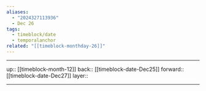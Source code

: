 ```yaml
---
aliases:
  - "2024327113936"
  - Dec 26
tags:
  - timeblock/date
  - temporalanchor
related: "[[timeblock-monthday-26]]"
---
```




***

up:: [[timeblock-month-12]]
back:: [[timeblock-date-Dec25]]
forward:: [[timeblock-date-Dec27]]
layer:: 

***

